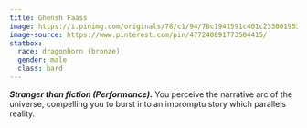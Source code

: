 ```yaml
---
title: Ghensh Faass
image: https://i.pinimg.com/originals/78/c1/94/78c1941591c401c2330019530ecbeed8.png
image-source: https://www.pinterest.com/pin/477240891773504415/
statbox:
  race: dragonborn (bronze)
  gender: male
  class: bard
---
```


***Stranger than fiction (Performance).*** You perceive the narrative arc of the universe, compelling you to burst into an impromptu story which parallels reality.
